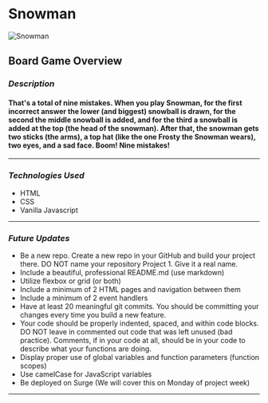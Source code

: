 # Snowman

![Snowman](https://i.ytimg.com/vi/8dRFwpWuRDs/maxresdefault.jpg)

## Board Game Overview

### **_Description_**

#### That's a total of nine mistakes. When you play Snowman, for the first incorrect answer the lower (and biggest) snowball is drawn, for the second the middle snowball is added, and for the third a snowball is added at the top (the head of the snowman). After that, the snowman gets two sticks (the arms), a top hat (like the one Frosty the Snowman wears), two eyes, and a sad face. Boom! Nine mistakes!

---

### **_Technologies Used_**

- HTML
- CSS
- Vanilla Javascript

---

### **_Future Updates_**

- Be a new repo. Create a new repo in your GitHub and build your project there. DO NOT name your repository Project 1. Give it a real name.
- Include a beautiful, professional README.md (use markdown)
- Utilize flexbox or grid (or both)
- Include a minimum of 2 HTML pages and navigation between them
- Include a minimum of 2 event handlers
- Have at least 20 meaningful git commits. You should be committing your changes every time you build a new feature.
- Your code should be properly indented, spaced, and within code blocks. DO NOT leave in commented out code that was left unused (bad practice). Comments, if in your code at all, should be in your code to describe what your functions are doing.
- Display proper use of global variables and function parameters (function scopes)
- Use camelCase for JavaScript variables
- Be deployed on Surge (We will cover this on Monday of project week)

---
